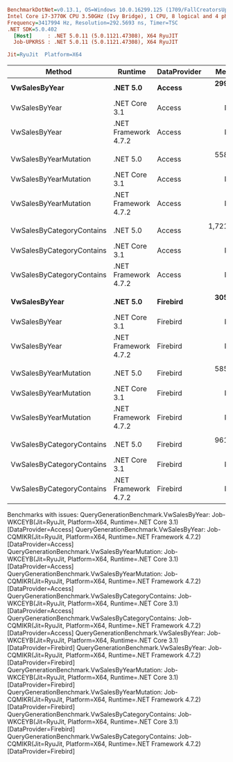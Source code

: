 ``` ini

BenchmarkDotNet=v0.13.1, OS=Windows 10.0.16299.125 (1709/FallCreatorsUpdate/Redstone3)
Intel Core i7-3770K CPU 3.50GHz (Ivy Bridge), 1 CPU, 8 logical and 4 physical cores
Frequency=3417994 Hz, Resolution=292.5693 ns, Timer=TSC
.NET SDK=5.0.402
  [Host]     : .NET 5.0.11 (5.0.1121.47308), X64 RyuJIT
  Job-UPKRSS : .NET 5.0.11 (5.0.1121.47308), X64 RyuJIT

Jit=RyuJit  Platform=X64  

```
|                    Method |              Runtime | DataProvider |       Mean | Ratio | Allocated |
|-------------------------- |--------------------- |------------- |-----------:|------:|----------:|
|             **VwSalesByYear** |             **.NET 5.0** |       **Access** |   **299.4 μs** |     **?** |  **71,308 B** |
|             VwSalesByYear |        .NET Core 3.1 |       Access |         NA |     ? |         - |
|             VwSalesByYear | .NET Framework 4.7.2 |       Access |         NA |     ? |         - |
|                           |                      |              |            |       |           |
|     VwSalesByYearMutation |             .NET 5.0 |       Access |   558.4 μs |     ? | 124,403 B |
|     VwSalesByYearMutation |        .NET Core 3.1 |       Access |         NA |     ? |         - |
|     VwSalesByYearMutation | .NET Framework 4.7.2 |       Access |         NA |     ? |         - |
|                           |                      |              |            |       |           |
| VwSalesByCategoryContains |             .NET 5.0 |       Access | 1,721.7 μs |     ? | 333,612 B |
| VwSalesByCategoryContains |        .NET Core 3.1 |       Access |         NA |     ? |         - |
| VwSalesByCategoryContains | .NET Framework 4.7.2 |       Access |         NA |     ? |         - |
|                           |                      |              |            |       |           |
|             **VwSalesByYear** |             **.NET 5.0** |     **Firebird** |   **305.5 μs** |     **?** |  **71,933 B** |
|             VwSalesByYear |        .NET Core 3.1 |     Firebird |         NA |     ? |         - |
|             VwSalesByYear | .NET Framework 4.7.2 |     Firebird |         NA |     ? |         - |
|                           |                      |              |            |       |           |
|     VwSalesByYearMutation |             .NET 5.0 |     Firebird |   585.1 μs |     ? | 127,274 B |
|     VwSalesByYearMutation |        .NET Core 3.1 |     Firebird |         NA |     ? |         - |
|     VwSalesByYearMutation | .NET Framework 4.7.2 |     Firebird |         NA |     ? |         - |
|                           |                      |              |            |       |           |
| VwSalesByCategoryContains |             .NET 5.0 |     Firebird |   961.7 μs |     ? | 193,318 B |
| VwSalesByCategoryContains |        .NET Core 3.1 |     Firebird |         NA |     ? |         - |
| VwSalesByCategoryContains | .NET Framework 4.7.2 |     Firebird |         NA |     ? |         - |

Benchmarks with issues:
  QueryGenerationBenchmark.VwSalesByYear: Job-WKCEYB(Jit=RyuJit, Platform=X64, Runtime=.NET Core 3.1) [DataProvider=Access]
  QueryGenerationBenchmark.VwSalesByYear: Job-CQMIKR(Jit=RyuJit, Platform=X64, Runtime=.NET Framework 4.7.2) [DataProvider=Access]
  QueryGenerationBenchmark.VwSalesByYearMutation: Job-WKCEYB(Jit=RyuJit, Platform=X64, Runtime=.NET Core 3.1) [DataProvider=Access]
  QueryGenerationBenchmark.VwSalesByYearMutation: Job-CQMIKR(Jit=RyuJit, Platform=X64, Runtime=.NET Framework 4.7.2) [DataProvider=Access]
  QueryGenerationBenchmark.VwSalesByCategoryContains: Job-WKCEYB(Jit=RyuJit, Platform=X64, Runtime=.NET Core 3.1) [DataProvider=Access]
  QueryGenerationBenchmark.VwSalesByCategoryContains: Job-CQMIKR(Jit=RyuJit, Platform=X64, Runtime=.NET Framework 4.7.2) [DataProvider=Access]
  QueryGenerationBenchmark.VwSalesByYear: Job-WKCEYB(Jit=RyuJit, Platform=X64, Runtime=.NET Core 3.1) [DataProvider=Firebird]
  QueryGenerationBenchmark.VwSalesByYear: Job-CQMIKR(Jit=RyuJit, Platform=X64, Runtime=.NET Framework 4.7.2) [DataProvider=Firebird]
  QueryGenerationBenchmark.VwSalesByYearMutation: Job-WKCEYB(Jit=RyuJit, Platform=X64, Runtime=.NET Core 3.1) [DataProvider=Firebird]
  QueryGenerationBenchmark.VwSalesByYearMutation: Job-CQMIKR(Jit=RyuJit, Platform=X64, Runtime=.NET Framework 4.7.2) [DataProvider=Firebird]
  QueryGenerationBenchmark.VwSalesByCategoryContains: Job-WKCEYB(Jit=RyuJit, Platform=X64, Runtime=.NET Core 3.1) [DataProvider=Firebird]
  QueryGenerationBenchmark.VwSalesByCategoryContains: Job-CQMIKR(Jit=RyuJit, Platform=X64, Runtime=.NET Framework 4.7.2) [DataProvider=Firebird]

